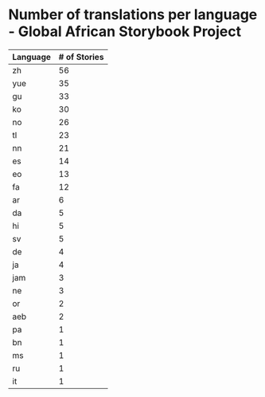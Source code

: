 # Number of translations per language - Global African Storybook Project

Language | # of Stories
-------- | ------------
zh | 56
yue | 35
gu | 33
ko | 30
no | 26
tl | 23
nn | 21
es | 14
eo | 13
fa | 12
ar | 6
da | 5
hi | 5
sv | 5
de | 4
ja | 4
jam | 3
ne | 3
or | 2
aeb | 2
pa | 1
bn | 1
ms | 1
ru | 1
it | 1
